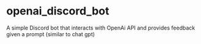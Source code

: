 # openai_discord_bot
A simple Discord bot that interacts with OpenAi API and provides feedback given a prompt (similar to chat gpt)
